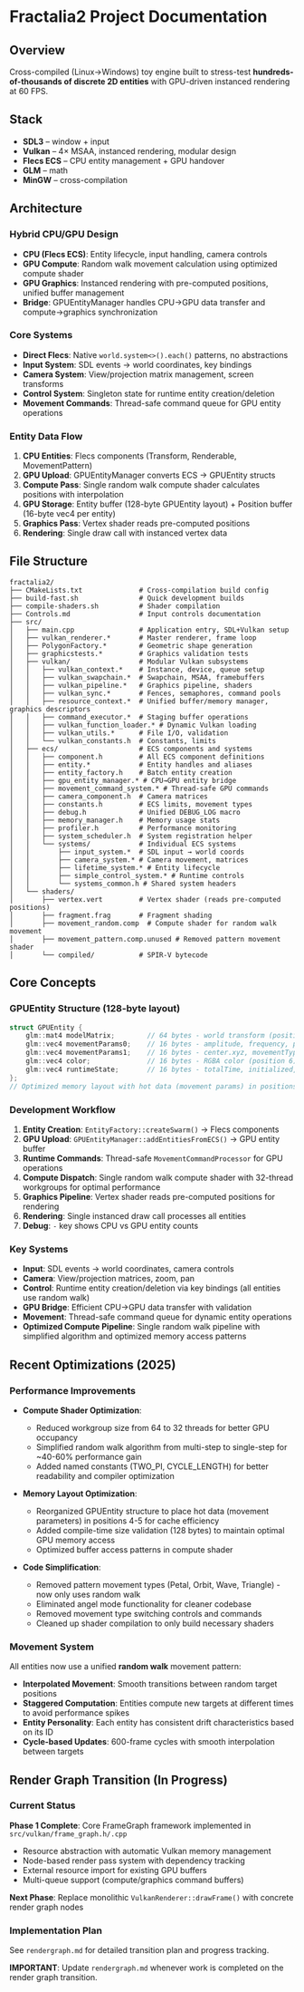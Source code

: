 # Fractalia2 Project Documentation

## Overview
Cross-compiled (Linux→Windows) toy engine built to stress-test **hundreds-of-thousands of discrete 2D entities** with GPU-driven instanced rendering at 60 FPS.

## Stack  
- **SDL3** – window + input  
- **Vulkan** – 4× MSAA, instanced rendering, modular design
- **Flecs ECS** – CPU entity management + GPU handover
- **GLM** – math  
- **MinGW** – cross-compilation

## Architecture

### Hybrid CPU/GPU Design
- **CPU (Flecs ECS)**: Entity lifecycle, input handling, camera controls
- **GPU Compute**: Random walk movement calculation using optimized compute shader
- **GPU Graphics**: Instanced rendering with pre-computed positions, unified buffer management
- **Bridge**: GPUEntityManager handles CPU→GPU data transfer and compute→graphics synchronization

### Core Systems
- **Direct Flecs**: Native `world.system<>().each()` patterns, no abstractions
- **Input System**: SDL events → world coordinates, key bindings
- **Camera System**: View/projection matrix management, screen transforms  
- **Control System**: Singleton state for runtime entity creation/deletion
- **Movement Commands**: Thread-safe command queue for GPU entity operations

### Entity Data Flow
1. **CPU Entities**: Flecs components (Transform, Renderable, MovementPattern)
2. **GPU Upload**: GPUEntityManager converts ECS → GPUEntity structs  
3. **Compute Pass**: Single random walk compute shader calculates positions with interpolation
4. **GPU Storage**: Entity buffer (128-byte GPUEntity layout) + Position buffer (16-byte vec4 per entity)
5. **Graphics Pass**: Vertex shader reads pre-computed positions
6. **Rendering**: Single draw call with instanced vertex data

## File Structure

```
fractalia2/
├── CMakeLists.txt              # Cross-compilation build config
├── build-fast.sh               # Quick development builds
├── compile-shaders.sh          # Shader compilation 
├── Controls.md                 # Input controls documentation
├── src/
│   ├── main.cpp                # Application entry, SDL+Vulkan setup
│   ├── vulkan_renderer.*       # Master renderer, frame loop
│   ├── PolygonFactory.*        # Geometric shape generation
│   ├── graphicstests.*         # Graphics validation tests
│   ├── vulkan/                 # Modular Vulkan subsystems
│   │   ├── vulkan_context.*    # Instance, device, queue setup
│   │   ├── vulkan_swapchain.*  # Swapchain, MSAA, framebuffers
│   │   ├── vulkan_pipeline.*   # Graphics pipeline, shaders
│   │   ├── vulkan_sync.*       # Fences, semaphores, command pools
│   │   ├── resource_context.*  # Unified buffer/memory manager, graphics descriptors
│   │   ├── command_executor.*  # Staging buffer operations
│   │   ├── vulkan_function_loader.* # Dynamic Vulkan loading
│   │   ├── vulkan_utils.*      # File I/O, validation
│   │   └── vulkan_constants.h  # Constants, limits
│   ├── ecs/                    # ECS components and systems
│   │   ├── component.h         # All ECS component definitions
│   │   ├── entity.*            # Entity handles and aliases
│   │   ├── entity_factory.h    # Batch entity creation
│   │   ├── gpu_entity_manager.* # CPU→GPU entity bridge
│   │   ├── movement_command_system.* # Thread-safe GPU commands
│   │   ├── camera_component.h  # Camera matrices
│   │   ├── constants.h         # ECS limits, movement types
│   │   ├── debug.h             # Unified DEBUG_LOG macro
│   │   ├── memory_manager.h    # Memory usage stats
│   │   ├── profiler.h          # Performance monitoring
│   │   ├── system_scheduler.h  # System registration helper
│   │   └── systems/            # Individual ECS systems
│   │       ├── input_system.*  # SDL input → world coords
│   │       ├── camera_system.* # Camera movement, matrices
│   │       ├── lifetime_system.* # Entity lifecycle
│   │       ├── simple_control_system.* # Runtime controls
│   │       └── systems_common.h # Shared system headers
│   └── shaders/
│       ├── vertex.vert         # Vertex shader (reads pre-computed positions)
│       ├── fragment.frag       # Fragment shading
│       ├── movement_random.comp  # Compute shader for random walk movement
│       ├── movement_pattern.comp.unused # Removed pattern movement shader
│       └── compiled/           # SPIR-V bytecode
```


## Core Concepts

### GPUEntity Structure (128-byte layout)
```cpp
struct GPUEntity {
    glm::mat4 modelMatrix;        // 64 bytes - world transform (positions 0-3)
    glm::vec4 movementParams0;    // 16 bytes - amplitude, frequency, phase, timeOffset (position 4)
    glm::vec4 movementParams1;    // 16 bytes - center.xyz, movementType (position 5)
    glm::vec4 color;              // 16 bytes - RGBA color (position 6)
    glm::vec4 runtimeState;       // 16 bytes - totalTime, initialized, stateTimer, entityState (position 7)
};
// Optimized memory layout with hot data (movement params) in positions 4-5 for cache efficiency
```

### Development Workflow
1. **Entity Creation**: `EntityFactory::createSwarm()` → Flecs components
2. **GPU Upload**: `GPUEntityManager::addEntitiesFromECS()` → GPU entity buffer
3. **Runtime Commands**: Thread-safe `MovementCommandProcessor` for GPU operations
4. **Compute Dispatch**: Single random walk compute shader with 32-thread workgroups for optimal performance
5. **Graphics Pipeline**: Vertex shader reads pre-computed positions for rendering
6. **Rendering**: Single instanced draw call processes all entities
7. **Debug**: `-` key shows CPU vs GPU entity counts

### Key Systems
- **Input**: SDL events → world coordinates, camera controls
- **Camera**: View/projection matrices, zoom, pan
- **Control**: Runtime entity creation/deletion via key bindings (all entities use random walk)
- **GPU Bridge**: Efficient CPU→GPU data transfer with validation
- **Movement**: Thread-safe command queue for dynamic entity operations
- **Optimized Compute Pipeline**: Single random walk pipeline with simplified algorithm and optimized memory access patterns

## Recent Optimizations (2025)

### Performance Improvements
- **Compute Shader Optimization**: 
  - Reduced workgroup size from 64 to 32 threads for better GPU occupancy
  - Simplified random walk algorithm from multi-step to single-step for ~40-60% performance gain
  - Added named constants (TWO_PI, CYCLE_LENGTH) for better readability and compiler optimization
  
- **Memory Layout Optimization**:
  - Reorganized GPUEntity structure to place hot data (movement parameters) in positions 4-5 for cache efficiency
  - Added compile-time size validation (128 bytes) to maintain optimal GPU memory access
  - Optimized buffer access patterns in compute shader

- **Code Simplification**:
  - Removed pattern movement types (Petal, Orbit, Wave, Triangle) - now only uses random walk
  - Eliminated angel mode functionality for cleaner codebase
  - Removed movement type switching controls and commands
  - Cleaned up shader compilation to only build necessary shaders

### Movement System
All entities now use a unified **random walk** movement pattern:
- **Interpolated Movement**: Smooth transitions between random target positions
- **Staggered Computation**: Entities compute new targets at different times to avoid performance spikes  
- **Entity Personality**: Each entity has consistent drift characteristics based on its ID
- **Cycle-based Updates**: 600-frame cycles with smooth interpolation between targets

## Render Graph Transition (In Progress)

### Current Status
**Phase 1 Complete**: Core FrameGraph framework implemented in `src/vulkan/frame_graph.h/.cpp`
- Resource abstraction with automatic Vulkan memory management
- Node-based render pass system with dependency tracking
- External resource import for existing GPU buffers
- Multi-queue support (compute/graphics command buffers)

**Next Phase**: Replace monolithic `VulkanRenderer::drawFrame()` with concrete render graph nodes

### Implementation Plan
See `rendergraph.md` for detailed transition plan and progress tracking.

**IMPORTANT**: Update `rendergraph.md` whenever work is completed on the render graph transition.